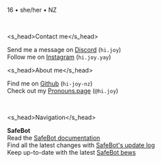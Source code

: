 <link href="style.css" rel="stylesheet">
<link rel="shortcut icon" type="image/x-icon" href="SafeBot/favicon.ico">

16 • she/her • NZ 

<br>

<s_head>Contact me</s_head>

Send me a message on [Discord](https://discord.com/users/524064761525305344) (`hi.joy`) <br>
Follow me on [Instagram](https://www.instagram.com/hi.joy.yay/) (`hi.joy.yay`)

<s_head>About me</s_head>

Find me on [Github](https://github.com/hi-joy-nz) (`hi-joy-nz`) <br>
Check out my [Pronouns.page](https://en.pronouns.page/@hi.joy) (`@hi.joy`)

<br>

<s_head>Navigation</s_head>

<b>SafeBot</b> <br>
Read the [SafeBot documentation](https://hi-joy-nz.github.io/SafeBot/Docs) <br>
Find all the latest changes with [SafeBot's update log](https://hi-joy-nz.github.io/SafeBot/Updates) <br>
Keep up-to-date with the latest [SafeBot bews](https://hi-joy-nz.github.io/SafeBot/News)

